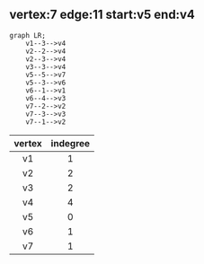 ## vertex:7	edge:11	start:v5	end:v4
```mermaid
graph LR;
    v1--3-->v4
    v2--2-->v4
    v2--3-->v4
    v3--3-->v4
    v5--5-->v7
    v5--3-->v6
    v6--1-->v1
    v6--4-->v3
    v7--2-->v2
    v7--3-->v3
    v7--1-->v2
```
|vertex|indegree|
|:---:|:--:|
|v1|1|
|v2|2|
|v3|2|
|v4|4|
|v5|0|
|v6|1|
|v7|1|
